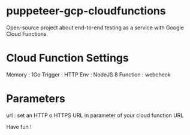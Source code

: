 # puppeteer-gcp-cloudfunctions
Open-source project about end-to-end testing as a service with Google Cloud Functions

# Cloud Function Settings

Memory : 1Go
Trigger : HTTP
Env : NodeJS 8
Function : webcheck

# Parameters

url : set an HTTP o HTTPS URL in parameter of your cloud function URL

Have fun !